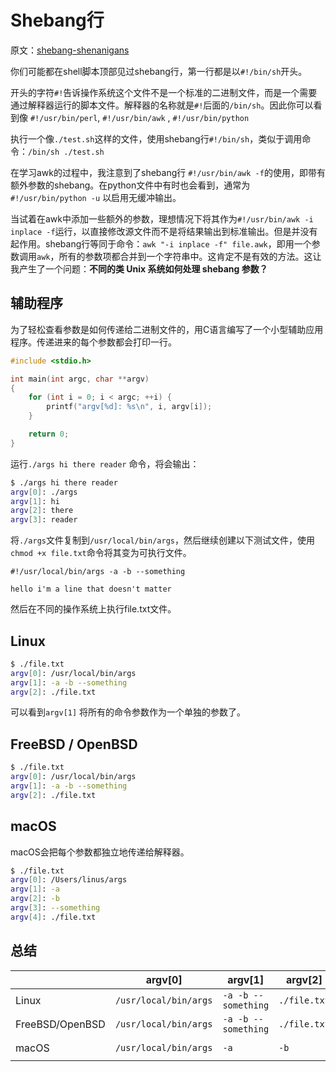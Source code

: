 # Shebang行

原文：[shebang-shenanigans](https://linuskarlsson.se/blog/shebang-shenanigans/)

你们可能都在shell脚本顶部见过shebang行，第一行都是以`#!/bin/sh`开头。

开头的字符`#!`告诉操作系统这个文件不是一个标准的二进制文件，而是一个需要通过解释器运行的脚本文件。解释器的名称就是`#!`后面的`/bin/sh`。因此你可以看到像 `#!/usr/bin/perl`,  `#!/usr/bin/awk` , `#!/usr/bin/python`

执行一个像`./test.sh`这样的文件，使用shebang行`#!/bin/sh`，类似于调用命令：`/bin/sh ./test.sh`

在学习awk的过程中，我注意到了shebang行 `#!/usr/bin/awk -f`的使用，即带有额外参数的shebang。在python文件中有时也会看到，通常为`#!/usr/bin/python -u` 以启用无缓冲输出。

当试着在awk中添加一些额外的参数，理想情况下将其作为`#!/usr/bin/awk -i inplace -f`运行，以直接修改源文件而不是将结果输出到标准输出。但是并没有起作用。shebang行等同于命令：`awk "-i inplace -f" file.awk`，即用一个参数调用`awk`，所有的参数项都合并到一个字符串中。这肯定不是有效的方法。这让我产生了一个问题：**不同的类 Unix 系统如何处理 shebang 参数？**

## 辅助程序

为了轻松查看参数是如何传递给二进制文件的，用C语言编写了一个小型辅助应用程序。传递进来的每个参数都会打印一行。

```c
#include <stdio.h>

int main(int argc, char **argv)
{
	for (int i = 0; i < argc; ++i) {
		printf("argv[%d]: %s\n", i, argv[i]);
	}

	return 0;
}

```

运行`./args hi there reader` 命令，将会输出：

```bash
$ ./args hi there reader
argv[0]: ./args
argv[1]: hi
argv[2]: there
argv[3]: reader

```

将`./args`文件复制到`/usr/local/bin/args`，然后继续创建以下测试文件，使用`chmod +x file.txt`命令将其变为可执行文件。

```shell
#!/usr/local/bin/args -a -b --something

hello i'm a line that doesn't matter
```

然后在不同的操作系统上执行file.txt文件。

## Linux

```bash
$ ./file.txt
argv[0]: /usr/local/bin/args
argv[1]: -a -b --something
argv[2]: ./file.txt
```

可以看到`argv[1]` 将所有的命令参数作为一个单独的参数了。

## FreeBSD / OpenBSD

```bash
$ ./file.txt
argv[0]: /usr/local/bin/args
argv[1]: -a -b --something
argv[2]: ./file.txt
```

## macOS

macOS会把每个参数都独立地传递给解释器。

```bash
$ ./file.txt
argv[0]: /Users/linus/args
argv[1]: -a
argv[2]: -b
argv[3]: --something
argv[4]: ./file.txt
```



## 总结

|                 | argv[0]               | argv[1]             | argv[2]      | argv[3]       | argv[4]      |
| --------------- | --------------------- | ------------------- | ------------ | ------------- | ------------ |
| Linux           | `/usr/local/bin/args` | `-a -b --something` | `./file.txt` |               |              |
| FreeBSD/OpenBSD | `/usr/local/bin/args` | `-a -b --something` | `./file.txt` |               |              |
| macOS           | `/usr/local/bin/args` | `-a`                | `-b`         | `--something` | `./file.txt` |
